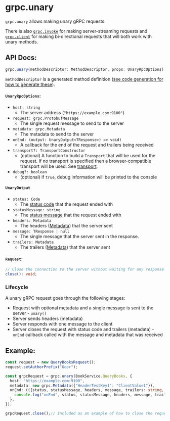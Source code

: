 # grpc.unary

`grpc.unary` allows making unary gRPC requests.

There is also [`grpc.invoke`](invoke) for making server-streaming requests and [`grpc.client`](client) for making bi-directional requests that will both work with unary methods.

## API Docs:
```typescript
grpc.unary(methodDescriptor: MethodDescriptor, props: UnaryRpcOptions): Request;
```

`methodDescriptor` is a generated method definition ([see code generation for how to generate these](code-generation)).

#### `UnaryRpcOptions`:

* `host: string`
  * The server address (`"https://example.com:9100"`)
* `request: grpc.ProtobufMessage`
  * The single request message to send to the server
* `metadata: grpc.Metadata`
  * The metadata to send to the server
* `onEnd: (output: UnaryOutput<TResponse>) => void)`
  * A callback for the end of the request and trailers being received
* `transport?: TransportConstructor`
  * (optional) A function to build a `Transport` that will be used for the request. If no transport is specified then a browser-compatible transport will be used. See [transport](transport).
* `debug?: boolean`
  * (optional) if `true`, debug information will be printed to the console

#### `UnaryOutput`

* `status: Code`
  * The [status code](concepts#status-codes) that the request ended with
* `statusMessage: string`
  * The [status message](concepts#status-messages) that the request ended with
* `headers: Metadata`
  * The headers ([Metadata](concepts#metadata)) that the server sent
* `message: TResponse | null`
  * The single message that the server sent in the response.
* `trailers: Metadata`
  * The trailers ([Metadata](concepts#metadata)) that the server sent

#### `Request`:
```typescript
// Close the connection to the server without waiting for any response
close(): void;
```

### Lifecycle
A unary gRPC request goes through the following stages:

* Request with optional metadata and a single message is sent to the server - `unary()`
* Server sends headers (metadata)
* Server responds with one message to the client
* Server closes the request with status code and trailers (metadata) - `onEnd` callback called with the message and metadata that was received

## Example:
```typescript
const request = new QueryBooksRequest();
request.setAuthorPrefix("Geor");

const grpcRequest = grpc.unary(BookService.QueryBooks, {
  host: "https://example.com:9100",
  metadata: new grpc.Metadata({"HeaderTestKey1": "ClientValue1"}),
  onEnd: (({status, statusMessage, headers, message, trailers: string, trailers: grpc.Metadata}) => {
    console.log("onEnd", status, statusMessage, headers, message, trailers);
  },
});

grpcRequest.close();// Included as an example of how to close the request, but this usage would cancel the request immediately
```